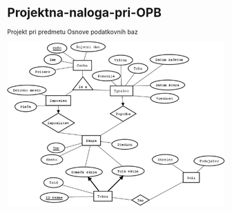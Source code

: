 # Projektna-naloga-pri-OPB
Projekt pri predmetu Osnove podatkovnih baz
  
![ER diagram](nogometna_liga.png)
